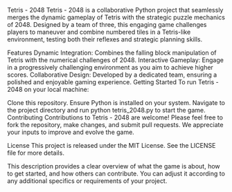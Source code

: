 Tetris - 2048
Tetris - 2048 is a collaborative Python project that seamlessly merges the dynamic gameplay of Tetris with the strategic puzzle mechanics of 2048. Designed by a team of three, this engaging game challenges players to maneuver and combine numbered tiles in a Tetris-like environment, testing both their reflexes and strategic planning skills.

Features
Dynamic Integration: Combines the falling block manipulation of Tetris with the numerical challenges of 2048.
Interactive Gameplay: Engage in a progressively challenging environment as you aim to achieve higher scores.
Collaborative Design: Developed by a dedicated team, ensuring a polished and enjoyable gaming experience.
Getting Started
To run Tetris - 2048 on your local machine:

Clone this repository.
Ensure Python is installed on your system.
Navigate to the project directory and run python tetris_2048.py to start the game.
Contributing
Contributions to Tetris - 2048 are welcome! Please feel free to fork the repository, make changes, and submit pull requests. We appreciate your inputs to improve and evolve the game.

License
This project is released under the MIT License. See the LICENSE file for more details.

This description provides a clear overview of what the game is about, how to get started, and how others can contribute. You can adjust it according to any additional specifics or requirements of your project.
